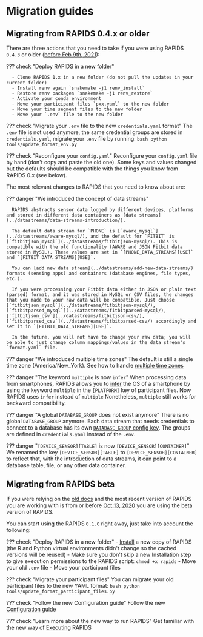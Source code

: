 # Migration guides

## Migrating from RAPIDS 0.4.x or older

There are three actions that you need to take if you were using RAPIDS `0.4.3` or older ([before Feb 9th, 2021](https://github.com/carissalow/rapids/releases/tag/v0.4.3)):

??? check "Deploy RAPIDS in a new folder"

      - Clone RAPIDS 1.x in a new folder (do not pull the updates in your current folder)
      - Install renv again `snakemake -j1 renv_install`
      - Restore renv packages `snakemake -j1 renv_restore`
      - Activate your conda environment
      - Move your participant files `pxx.yaml` to the new folder
      - Move your time segment files to the new folder
      - Move your `.env` file to the new folder

??? check "Migrate your `.env` file to the new `credentials.yaml` format"
      The `.env` file is not used anymore, the same credential groups are stored in `credentials.yaml`, migrate your `.env` file by running:
      ```bash
      python tools/update_format_env.py
      ```

??? check "Reconfigure your `config.yaml`"
      Reconfigure your `config.yaml` file by hand (don't copy and paste the old one). Some keys and values changed but the defaults should be compatible with the things you know from RAPIDS 0.x (see below).

The most relevant changes to RAPIDS that you need to know about are:

??? danger "We introduced the concept of data streams"

      RAPIDS abstracts sensor data logged by different devices, platforms and stored in different data containers as [data streams](../datastreams/data-streams-introduction/).

      The default data stream for `PHONE` is [`aware_mysql`](../datastreams/aware-mysql/), and the default for `FITBIT` is [`fitbitjson_mysql`](../datastreams/fitbitjson-mysql/). This is compatible with the old functionality (AWARE and JSON Fitbit data stored in MySQL). These values are set in `[PHONE_DATA_STREAMS][USE]` and `[FITBIT_DATA_STREAMS][USE]`.

      You can [add new data stream](../datastreams/add-new-data-streams/) formats (sensing apps) and containers (database engines, file types, etc.).
      
      If you were processing your Fitbit data either in JSON or plain text (parsed) format, and it was stored in MySQL or CSV files, the changes that you made to your raw data will be compatible. Just choose [`fitbitjson_mysql`](../datastreams/fitbitjson-mysql/), [`fitbitparsed_mysql`](../datastreams/fitbitparsed-mysql/), [`fitbitjson_csv`](../datastreams/fitbitjson-csv/), [`fitbitparsed_csv`](../datastreams/fitbitparsed-csv/) accordingly and set it in `[FITBIT_DATA_STREAMS][USE]`. 
      
      In the future, you will not have to change your raw data; you will be able to just change column mappings/values in the data stream's `format.yaml` file.

??? danger "We introduced multiple time zones"
      The default is still a single time zone (America/New_York). See how to handle [multiple time zones](../setup/configuration/#multiple-timezones)

??? danger "The keyword `multiple` is now `infer`"
      When processing data from smartphones, RAPIDS allows you to [infer](../setup/configuration/#participant-files) the OS of a smartphone by using the keyword `multiple` in the `[PLATFORM]` key of participant files. Now RAPIDS uses `infer` instead of `multiple` Nonetheless, `multiple` still works for backward compatibility.

??? danger "A global `DATABASE_GROUP` does not exist anymore"
      There is no global `DATABASE_GROUP` anymore. Each data stream that needs credentials to connect to a database has its own [`DATABASE_GROUP` config key](../setup/configuration/#data-stream-configuration). The groups are defined in `credentials.yaml` instead of the `.env`.

??? danger "`[DEVICE_SENSOR][TABLE]` is now `[DEVICE_SENSOR][CONTAINER]`"
      We renamed the key `[DEVICE_SENSOR][TABLE]` to `[DEVICE_SENSOR][CONTAINER]` to reflect that, with the introduction of data streams, it can point to a database table, file, or any other data container.

## Migrating from RAPIDS beta

If you were relying on the [old docs](https://rapidspitt.readthedocs.io/en/latest/) and the most recent version of RAPIDS you are working with is from or before [Oct 13, 2020](https://github.com/carissalow/rapids/commit/640890c7b49492d150accff5c87b1eb25bd97a49) you are using the beta version of RAPIDS.

You can start using the RAPIDS `0.1.0` right away, just take into account the following:

??? check "Deploy RAPIDS in a new folder"
      - [Install](setup/installation.md) a new copy of RAPIDS (the R and Python virtual environments didn't change so the cached versions will be reused)
      - Make sure you don't skip a new Installation step to give execution permissions to the RAPIDS script: `chmod +x rapids`
      - Move your old `.env` file
      - Move your participant files

??? check "Migrate your participant files"
      You can migrate your old participant files to the new YAML format:
      ```bash
      python tools/update_format_participant_files.py
      ```

??? check "Follow the new Configuration guide"
      Follow the new [Configuration](https://www.rapids.science/0.1/setup/configuration/) guide

??? check "Learn more about the new way to run RAPIDS"
      Get familiar with the new way of [Executing](https://www.rapids.science/0.1/setup/execution) RAPIDS
